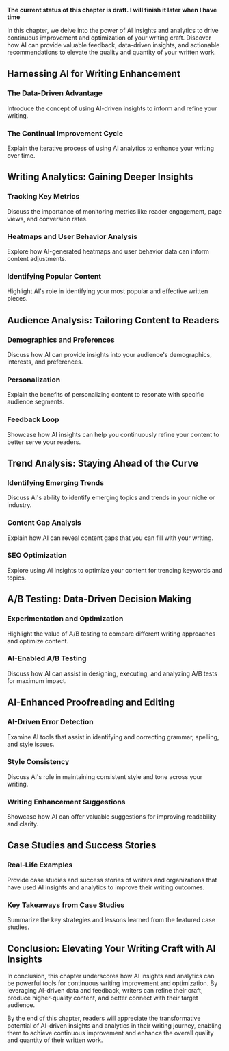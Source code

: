 **The current status of this chapter is draft. I will finish it later when I have time**

In this chapter, we delve into the power of AI insights and analytics to drive continuous improvement and optimization of your writing craft. Discover how AI can provide valuable feedback, data-driven insights, and actionable recommendations to elevate the quality and quantity of your written work.

Harnessing AI for Writing Enhancement
-------------------------------------

### The Data-Driven Advantage

Introduce the concept of using AI-driven insights to inform and refine your writing.

### The Continual Improvement Cycle

Explain the iterative process of using AI analytics to enhance your writing over time.

Writing Analytics: Gaining Deeper Insights
------------------------------------------

### Tracking Key Metrics

Discuss the importance of monitoring metrics like reader engagement, page views, and conversion rates.

### Heatmaps and User Behavior Analysis

Explore how AI-generated heatmaps and user behavior data can inform content adjustments.

### Identifying Popular Content

Highlight AI's role in identifying your most popular and effective written pieces.

Audience Analysis: Tailoring Content to Readers
-----------------------------------------------

### Demographics and Preferences

Discuss how AI can provide insights into your audience's demographics, interests, and preferences.

### Personalization

Explain the benefits of personalizing content to resonate with specific audience segments.

### Feedback Loop

Showcase how AI insights can help you continuously refine your content to better serve your readers.

Trend Analysis: Staying Ahead of the Curve
------------------------------------------

### Identifying Emerging Trends

Discuss AI's ability to identify emerging topics and trends in your niche or industry.

### Content Gap Analysis

Explain how AI can reveal content gaps that you can fill with your writing.

### SEO Optimization

Explore using AI insights to optimize your content for trending keywords and topics.

A/B Testing: Data-Driven Decision Making
----------------------------------------

### Experimentation and Optimization

Highlight the value of A/B testing to compare different writing approaches and optimize content.

### AI-Enabled A/B Testing

Discuss how AI can assist in designing, executing, and analyzing A/B tests for maximum impact.

AI-Enhanced Proofreading and Editing
------------------------------------

### AI-Driven Error Detection

Examine AI tools that assist in identifying and correcting grammar, spelling, and style issues.

### Style Consistency

Discuss AI's role in maintaining consistent style and tone across your writing.

### Writing Enhancement Suggestions

Showcase how AI can offer valuable suggestions for improving readability and clarity.

Case Studies and Success Stories
--------------------------------

### Real-Life Examples

Provide case studies and success stories of writers and organizations that have used AI insights and analytics to improve their writing outcomes.

### Key Takeaways from Case Studies

Summarize the key strategies and lessons learned from the featured case studies.

Conclusion: Elevating Your Writing Craft with AI Insights
---------------------------------------------------------

In conclusion, this chapter underscores how AI insights and analytics can be powerful tools for continuous writing improvement and optimization. By leveraging AI-driven data and feedback, writers can refine their craft, produce higher-quality content, and better connect with their target audience.

By the end of this chapter, readers will appreciate the transformative potential of AI-driven insights and analytics in their writing journey, enabling them to achieve continuous improvement and enhance the overall quality and quantity of their written work.
